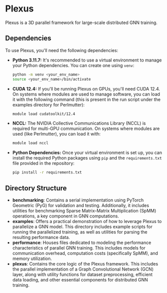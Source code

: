 # Plexus

Plexus is a 3D parallel framework for large-scale distributed GNN training.

## Dependencies

To use Plexus, you'll need the following dependencies:

* **Python 3.11.7:** It's recommended to use a virtual environment to manage your Python dependencies. You can create one using `venv`:

    ```bash
    python -m venv <your_env_name>
    source <your_env_name>/bin/activate
    ```

* **CUDA 12.4:** If you'll be running Plexus on GPUs, you'll need CUDA 12.4. On systems where modules are used to manage software, you can load it with the following command (this is present in the run script under the examples directory for Perlmutter):

    ```bash
    module load cudatoolkit/12.4
    ```

* **NCCL:** The NVIDIA Collective Communications Library (NCCL) is required for multi-GPU communication.  On systems where modules are used (like Perlmutter), you can load it with:

    ```bash
    module load nccl
    ```

* **Python Dependencies:** Once your virtual environment is set up, you can install the required Python packages using `pip` and the `requirements.txt` file provided in the repository:

    ```bash
    pip install -r requirements.txt
    ```

## Directory Structure

* **benchmarking**: Contains a serial implementation using PyTorch Geometric (PyG) for validation and testing. Additionally, it includes utilities for benchmarking Sparse Matrix-Matrix Multiplication (SpMM) operations, a key component in GNN computations.
* **examples**: Offers a practical demonstration of how to leverage Plexus to parallelize a GNN model. This directory includes example scripts for running the parallelized training, as well as utilities for parsing the resulting performance data.
* **performance**: Houses files dedicated to modeling the performance characteristics of parallel GNN training. This includes models for communication overhead, computation costs (specifically SpMM), and memory utilization.
* **plexus**: Contains the core logic of the Plexus framework. This includes the parallel implementation of a Graph Convolutional Network (GCN) layer, along with utility functions for dataset preprocessing, efficient data loading, and other essential components for distributed GNN training.

